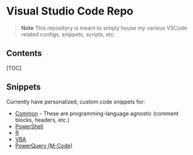# Visual Studio Code Repo

> **Note**
> This repository is meant to simply house my various VSCode related configs, snippets, scripts, etc.

## Contents

[TOC]

## Snippets

Currently have personalized, custom code snippets for:

- [Common](snippets/common.json) - These are programming-language agnostic (comment blocks, headers, etc.) 
- [PowerShell](snippets/powershell.json)
- [R](snippets/r.json)
- [VBA](vba.json)
- [PowerQuery (M-Code)](powerquery.json)
